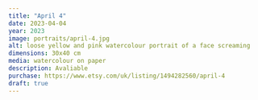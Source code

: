 ```yaml
---
title: "April 4"
date: 2023-04-04
year: 2023
image: portraits/april-4.jpg
alt: loose yellow and pink watercolour portrait of a face screaming
dimensions: 30x40 cm
media: watercolour on paper
description: Avaliable
purchase: https://www.etsy.com/uk/listing/1494282560/april-4
draft: true
---
```


